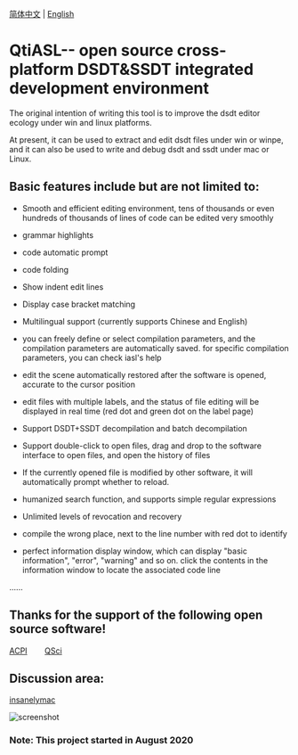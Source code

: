 [简体中文](https://github.com/ic005k/QtiASL/blob/master/README-en.md) | [English](https://github.com/ic005k/QtiASL/blob/master/READMe.md)
# QtiASL-- open source cross-platform DSDT&SSDT integrated development environment

The original intention of writing this tool is to improve the dsdt editor ecology under win and linux platforms.

At present, it can be used to extract and edit dsdt files under win or winpe, and it can also be used to write and debug dsdt and ssdt under mac or Linux.

## Basic features include but are not limited to:

* Smooth and efficient editing environment, tens of thousands or even hundreds of thousands of lines of code can be edited very smoothly

* grammar highlights

* code automatic prompt

* code folding

* Show indent edit lines

* Display case bracket matching

* Multilingual support (currently supports Chinese and English)

* you can freely define or select compilation parameters, and the compilation parameters are automatically saved. for specific compilation parameters, you can check iasl's help

* edit the scene automatically restored after the software is opened, accurate to the cursor position

* edit files with multiple labels, and the status of file editing will be displayed in real time (red dot and green dot on the label page)

* Support DSDT+SSDT decompilation and batch decompilation

* Support double-click to open files, drag and drop to the software interface to open files, and open the history of files

* If the currently opened file is modified by other software, it will automatically prompt whether to reload.

* humanized search function, and supports simple regular expressions

* Unlimited levels of revocation and recovery

* compile the wrong place, next to the line number with red dot to identify

* perfect information display window, which can display "basic information", "error", "warning" and so on. click the contents in the information window to locate the associated code line

......

## Thanks for the support of the following open source software!

[ACPI](https://acpica.org/source)&nbsp; &nbsp; &nbsp; &nbsp; [QSci](https://riverbankcomputing.com/software/qscintilla/download)

## Discussion area:

[insanelymac](https://www.insanelymac.com/forum/topic/344860-open-source-cross-platform-dsdtssdt-analysis-editor/)

![screenshot](https://github.com/ic005k/qtiasl/blob/master/qtiasl.png)

### Note: This project started in August 2020
